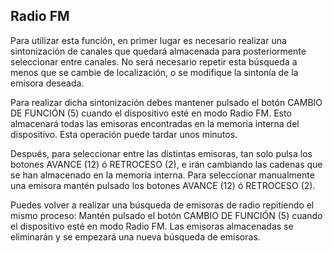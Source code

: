 ## Radio FM

Para utilizar esta función, en primer lugar es necesario realizar una sintonización de canales que quedará almacenada para posteriormente seleccionar entre canales. No será necesario repetir esta búsqueda a menos que se cambie de localización, o se modifique la sintonía de la emisora deseada.

Para realizar dicha sintonización debes mantener pulsado el botón CAMBIO DE FUNCIÓN (5) cuando el dispositivo esté en modo Radio FM.
Esto almacenará todas las emisoras encontradas en la memoria interna del dispositivo. Esta operación puede tardar unos minutos.

Después, para seleccionar entre las distintas emisoras, tan solo pulsa los botones AVANCE (12) ó RETROCESO (2), e irán cambiando las cadenas que se han almacenado en la memoria interna. Para seleccionar manualmente una emisora mantén pulsado los botones AVANCE (12) ó RETROCESO (2).

Puedes volver a realizar una búsqueda de emisoras de radio repitiendo el mismo proceso: Mantén pulsado el botón CAMBIO DE FUNCIÓN (5) cuando el dispositivo esté en modo Radio FM. Las emisoras almacenadas se eliminarán y se empezará una nueva búsqueda de emisoras.
